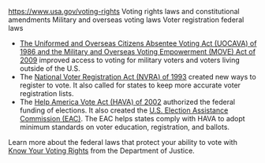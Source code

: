 

https://www.usa.gov/voting-rights
Voting rights laws and constitutional amendments
Military and overseas voting laws
Voter registration federal laws

* [The Uniformed and Overseas Citizens Absentee Voting Act (UOCAVA) of 1986 and the Military and Overseas Voting Empowerment (MOVE) Act of 2009](https://www.justice.gov/crt/uniformed-and-overseas-citizens-absentee-voting-act) improved access to voting for military voters and voters living outside of the U.S.  
* The [National Voter Registration Act (NVRA) of 1993](https://www.justice.gov/crt/about-national-voter-registration-act) created new ways to register to vote. It also called for states to keep more accurate voter registration lists.  
* The [Help America Vote Act (HAVA) of 2002](https://www.justice.gov/crt/help-america-vote-act-2002) authorized the federal funding of elections. It also created the [U.S. Election Assistance Commission (EAC)](https://www.eac.gov/about-the-useac). The EAC helps states comply with HAVA to adopt minimum standards on voter education, registration, and ballots.  

Learn more about the federal laws that protect your ability to vote with [Know Your Voting Rights](https://www.justice.gov/file/1517936/download) from the Department of Justice.
